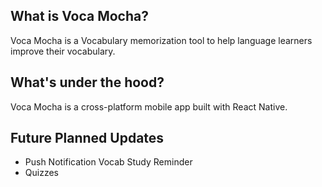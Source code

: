 ## What is Voca Mocha?

Voca Mocha is a Vocabulary memorization tool to help language learners improve their vocabulary.

## What's under the hood?

Voca Mocha is a cross-platform mobile app built with React Native.

## Future Planned Updates

-   Push Notification Vocab Study Reminder
-   Quizzes
